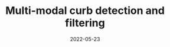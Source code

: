 ---
title: "Multi-modal curb detection and filtering"
collection: publications
permalink: /publication/2022-05-23-curbmap
excerpt: "We propose a robust curb detection and filtering technique based on the fusion of camera semantics and dense lidar point clouds. The lidar point clouds are collected by fusing multiple lidars for robust feature detection. The camera semantics are based on a modified EfficientNet architecture which is trained with labeled data collected from onboard fisheye cameras. The point clouds are associated with the closest curb segment with L2-norm analysis after projecting into the image space with the fisheye model projection. Next, the selected points are clustered using unsupervised density-based spatial clustering to detect different curb regions. As new curb points are detected in consecutive frames they are associated with the existing curb clusters using temporal reachability constraints. If no reachability constraints are found a new curb cluster is formed from these new points. This ensures we can detect multiple curay filtering is applied for outlier removal and its performance is compared to traditional RANSAC-based filtering. An objective evaluation of the proposed solution is done using a high-definition map containing ground truth curb points obtained from a commercial map supplier. The proposed system has proven capable of detecting curbs of any orientation in complex urban road scenarios comprising straight roads, curved roads, and intersections with traffic isles.
"
date: 2022-05-23
venue: 'ICRA Workshop'
paperurl: https://mrsandipandas.github.io/files/curbmap.pdf
videourl: https://youtu.be/y-I06LrwIeE
citation: 'S. Das, N. Mahabadi, S. Chatterjee and M. Fallon, "Multi-modal curb detection and filtering," <i>International Conference on Robotics and Automation (ICRA) Workshop</i>, 2022.'
shortcitation: 'S. Das, N. Mahabadi, S. Chatterjee and M. Fallon, <i>International Conference on Robotics and Automation (ICRA) Workshop</i>, 2022.'
---